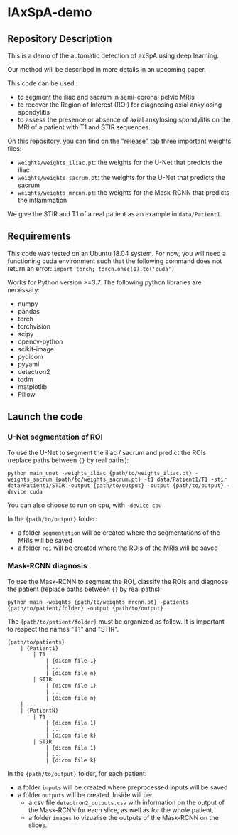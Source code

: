 # IAxSpA-demo

## Repository Description
This is a demo of the automatic detection of axSpA using deep learning.

Our method will be described in more details in an upcoming paper.

This code can be used :
- to segment the iliac and sacrum in semi-coronal pelvic MRIs
- to recover the Region of Interest (ROI) for diagnosing axial ankylosing spondylitis
- to assess the presence or absence of axial ankylosing spondylitis on the MRI of a patient with T1 and STIR sequences.

On this repository, you can find on the "release" tab three important weights files:
- `weights/weights_iliac.pt`: the weights for the U-Net that predicts the iliac
- `weights/weights_sacrum.pt`: the weights for the U-Net that predicts the sacrum
- `weights/weights_mrcnn.pt`: the weights for the Mask-RCNN that predicts the inflammation

We give the STIR and T1 of a real patient as an example in `data/Patient1`.


## Requirements

This code was tested on an Ubuntu 18.04 system. For now, you will need a functioning cuda environment such that the following command does not return an error: `import torch; torch.ones(1).to('cuda')`

Works for Python version >=3.7. The following python libraries are necessary:

- numpy
- pandas
- torch
- torchvision
- scipy
- opencv-python
- scikit-image
- pydicom
- pyyaml
- detectron2
- tqdm
- matplotlib
- Pillow



## Launch the code


### U-Net segmentation of ROI

To use the U-Net to segment the iliac / sacrum and predict the ROIs (replace paths between `{}` by real paths):

`python main_unet -weights_iliac {path/to/weights_iliac.pt} -weights_sacrum {path/to/weights_sacrum.pt} -t1 data/Patient1/T1 -stir data/Patient1/STIR -output {path/to/output} -output {path/to/output} -device cuda`

You can also choose to run on cpu, with `-device cpu`


In the `{path/to/output}` folder:
- a folder `segmentation` will be created where the segmentations of the MRIs will be saved
- a folder `roi` will be created where the ROIs of the MRIs will be saved

### Mask-RCNN diagnosis

To use the Mask-RCNN to segment the ROI, classify the ROIs and diagnose the patient (replace paths between `{}` by real paths):

`python main -weights {path/to/weights_mrcnn.pt} -patients {path/to/patient/folder} -output {path/to/output}` 

The `{path/to/patient/folder}` must be organized as follow. It is important to respect the names "T1" and "STIR".

```
{path/to/patients}
    | {Patient1}
        | T1
            | {dicom file 1}
            | ...
            | {dicom file n}
        | STIR
            | {dicom file 1}
            | ...
            | {dicom file n}
    | ...
    | {PatientN}
        | T1
            | {dicom file 1}
            | ...
            | {dicom file k}
        | STIR
            | {dicom file 1}
            | ...
            | {dicom file k}
```


In the `{path/to/output}` folder, for each patient:
- a folder `inputs` will be created where preprocessed inputs will be saved
- a folder `outputs` will be created. Inside will be:
    - a csv file `detectron2_outputs.csv` with information on the output of the Mask-RCNN for each slice, as well as for the whole patient.
    - a folder `images` to vizualise the outputs of the Mask-RCNN on the slices.
